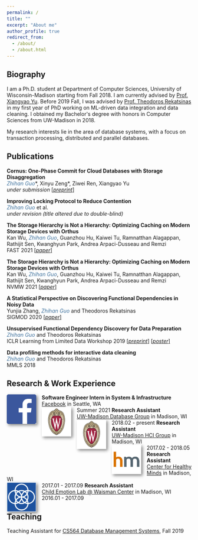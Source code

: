 ```yaml
---
permalink: /
title: ""
excerpt: "About me"
author_profile: true
redirect_from: 
  - /about/
  - /about.html
---
```


## Biography

I am a Ph.D. student at Department of Computer Sciences, University of Wisconsin-Madison starting from Fall 2018. I am currently advised by [Prof. Xiangyao Yu](http://pages.cs.wisc.edu/~yxy/). Before 2019 Fall, I was advised by [Prof. Theodoros Rekatsinas](http://pages.cs.wisc.edu/~thodrek/) in my first year of PhD working on ML-driven data integration and data cleaning. I obtained my Bachelor's degree with honors in Computer Sciences from UW-Madison in 2018. 

My research interests lie in the area of database systems, with a focus on transaction processing, distributed and parallel databases.

## Publications 

<b>Cornus: One-Phase Commit for Cloud Databases with Storage Disaggregation</b>
<br><span style="color:rgb(64, 115, 158)">*Zhihan Guo*</span>\*, Xinyu Zeng\*, Ziwei Ren, Xiangyao Yu
<br>*under submission* <a href="https://arxiv.org/pdf/2102.10185">[*preprint*]</a> 

<b>Improving Locking Protocol to Reduce Contention</b>
<br><span style="color:rgb(64, 115, 158)">*Zhihan Guo*</span> et al. 
<br>*under revision (title altered due to double-blind)*

<b>The Storage Hierarchy is Not a Hierarchy: Optimizing Caching on Modern Storage Devices with Orthus</b>
<br>Kan Wu, <span style="color:rgb(64, 115, 158)">*Zhihan Guo*</span>, Guanzhou Hu, Kaiwei Tu, Ramnatthan Alagappan, Rathijit Sen, Kwanghyun Park, Andrea Arpaci-Dusseau and Remzi 
<br>FAST 2021 <a href="https://research.cs.wisc.edu/adsl/Publications/fast21-kan.pdf">[*paper*]</a> 

<b>The Storage Hierarchy is Not a Hierarchy: Optimizing Caching on Modern Storage Devices with Orthus</b>
<br>Kan Wu, <span style="color:rgb(64, 115, 158)">*Zhihan Guo*</span>, Guanzhou Hu, Kaiwei Tu, Ramnatthan Alagappan, Rathijit Sen, Kwanghyun Park, Andrea Arpaci-Dusseau and Remzi 
<br>NVMW 2021 <a href="https://research.cs.wisc.edu/adsl/Publications/nvmw21-kan.pdf">[*paper*]</a> 

<b>A Statistical Perspective on Discovering Functional Dependencies in Noisy Data</b>
<br>Yunjia Zhang, <span style="color:rgb(64, 115, 158)">*Zhihan Guo*</span> and Theodoros Rekatsinas 
<br>SIGMOD 2020 <a href="http://pages.cs.wisc.edu/~zhihan/publications/mod0552-zhangA.pdf">[*paper*]</a> 

<b>Unsupervised Functional Dependency Discovery for Data Preparation</b>
<br><span style="color:rgb(64, 115, 158)">*Zhihan Guo*</span> and Theodoros Rekatsinas 
<br>ICLR Learning from Limited Data Workshop 2019  <a href="https://arxiv.org/abs/1905.01425">[*preprint*]</a>  <a href="files/ICLR_poster_final_tiff.tiff">[*poster*]</a> 

<b>Data profiling methods for interactive data cleaning</b>
<br><span style="color:rgb(64, 115, 158)">*Zhihan Guo*</span> and Theodoros Rekatsinas 
<br>MMLS 2018

## Research & Work Experience
<img style="float: left; box-shadow: 4px 4px 8px #888; margin-right: 15px;" src="images/logo/fb-logo.png" width="80px" >
<b>Software Engineer Intern in System & Infrastructure</b><br><a href="https://research.fb.com/category/systems-infrastructure/">Facebook</a> in Seattle, WA<br>Summer 2021 

<img style="float: left; box-shadow: 4px 4px 8px #888; margin-right: 15px;" src="images/logo/uwm-logo.png" width="80px" >
<b>Research Assistant</b><br><a href="https://database.cs.wisc.edu/">UW-Madison Database Group</a> in Madison, WI<br>2018.02 - present 

<img style="float: left; box-shadow: 4px 4px 8px #888; margin-right: 15px;" src="images/logo/uwm-logo.png" width="80px" >
<b>Research Assistant</b><br><a href="https://hci.cs.wisc.edu/">UW-Madison HCI Group</a> in Madison, WI<br>2017.02 - 2018.05

<img style="float: left; box-shadow: 4px 4px 8px #888; margin-right: 15px;" src="images/logo/hm-logo.jpg" width="80px" >
<b>Research Assistant</b><br><a href="https://centerhealthyminds.org/">Center for Healthy Minds</a> in Madison, WI<br>2017.01 - 2017.09

<img style="float: left; box-shadow: 4px 4px 8px #888; margin-right: 15px;" src="images/logo/waisman-logo.png" width="80px" >
<b>Research Assistant</b><br><a href="https://childemotion.waisman.wisc.edu/">Child Emotion Lab @ Waisman Center</a> in Madison, WI<br>2016.01 - 2017.09

## Teaching
Teaching Assistant for [CS564 Database Management Systems](https://klklassy.com/cs564-fall19/), Fall 2019

